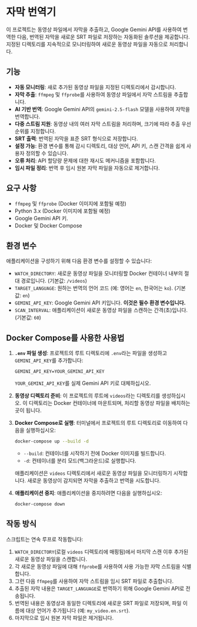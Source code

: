 # 자막 번역기

이 프로젝트는 동영상 파일에서 자막을 추출하고, Google Gemini API를 사용하여 번역한 다음, 번역된 자막을 새로운 SRT 파일로 저장하는 자동화된 솔루션을 제공합니다. 지정된 디렉토리를 지속적으로 모니터링하여 새로운 동영상 파일을 자동으로 처리합니다.

## 기능

*   **자동 모니터링**: 새로 추가된 동영상 파일을 지정된 디렉토리에서 감시합니다.
*   **자막 추출**: `ffmpeg` 및 `ffprobe`를 사용하여 동영상 파일에서 자막 스트림을 추출합니다.
*   **AI 기반 번역**: Google Gemini API의 `gemini-2.5-flash` 모델을 사용하여 자막을 번역합니다.
*   **다중 스트림 지원**: 동영상 내의 여러 자막 스트림을 처리하며, 크기에 따라 추출 우선순위를 지정합니다.
*   **SRT 출력**: 번역된 자막을 표준 SRT 형식으로 저장합니다.
*   **설정 가능**: 환경 변수를 통해 감시 디렉토리, 대상 언어, API 키, 스캔 간격을 쉽게 사용자 정의할 수 있습니다.
*   **오류 처리**: API 할당량 문제에 대한 재시도 메커니즘을 포함합니다.
*   **임시 파일 정리**: 번역 후 임시 원본 자막 파일을 자동으로 제거합니다.

## 요구 사항

*   `ffmpeg` 및 `ffprobe` (Docker 이미지에 포함될 예정)
*   Python 3.x (Docker 이미지에 포함될 예정)
*   Google Gemini API 키.
*   Docker 및 Docker Compose

## 환경 변수

애플리케이션을 구성하기 위해 다음 환경 변수를 설정할 수 있습니다:

*   `WATCH_DIRECTORY`: 새로운 동영상 파일을 모니터링할 Docker 컨테이너 내부의 절대 경로입니다. (기본값: `/videos`)
*   `TARGET_LANGUAGE`: 원하는 번역의 언어 코드 (예: 영어는 `en`, 한국어는 `ko`). (기본값: `en`)
*   `GEMINI_API_KEY`: Google Gemini API 키입니다. **이것은 필수 환경 변수입니다.**
*   `SCAN_INTERVAL`: 애플리케이션이 새로운 동영상 파일을 스캔하는 간격(초)입니다. (기본값: `60`)

## Docker Compose를 사용한 사용법

1.  **`.env` 파일 생성**:
    프로젝트의 루트 디렉토리에 `.env`라는 파일을 생성하고 `GEMINI_API_KEY`를 추가합니다:
    ```
    GEMINI_API_KEY=YOUR_GEMINI_API_KEY
    ```
    `YOUR_GEMINI_API_KEY`를 실제 Gemini API 키로 대체하십시오.

2.  **동영상 디렉토리 준비**:
    이 프로젝트의 루트에 `videos`라는 디렉토리를 생성하십시오. 이 디렉토리는 Docker 컨테이너에 마운트되며, 처리할 동영상 파일을 배치하는 곳이 됩니다.

3.  **Docker Compose로 실행**:
    터미널에서 프로젝트의 루트 디렉토리로 이동하여 다음을 실행하십시오:
    ```bash
    docker-compose up --build -d
    ```
    *   `--build`: 컨테이너를 시작하기 전에 Docker 이미지를 빌드합니다.
    *   `-d`: 컨테이너를 분리 모드(백그라운드)로 실행합니다.

    애플리케이션은 `videos` 디렉토리에서 새로운 동영상 파일을 모니터링하기 시작합니다. 새로운 동영상이 감지되면 자막을 추출하고 번역을 시도합니다.

4.  **애플리케이션 중지**:
    애플리케이션을 중지하려면 다음을 실행하십시오:
    ```bash
    docker-compose down
    ```

## 작동 방식

스크립트는 연속 루프로 작동합니다:
1.  `WATCH_DIRECTORY`(로컬 `videos` 디렉토리에 매핑됨)에서 마지막 스캔 이후 추가된 새로운 동영상 파일을 스캔합니다.
2.  각 새로운 동영상 파일에 대해 `ffprobe`를 사용하여 사용 가능한 자막 스트림을 식별합니다.
3.  그런 다음 `ffmpeg`를 사용하여 자막 스트림을 임시 SRT 파일로 추출합니다.
4.  추출된 자막 내용은 `TARGET_LANGUAGE`로 번역하기 위해 Google Gemini API로 전송됩니다.
5.  번역된 내용은 동영상과 동일한 디렉토리에 새로운 SRT 파일로 저장되며, 파일 이름에 대상 언어가 추가됩니다 (예: `my_video.en.srt`).
6.  마지막으로 임시 원본 자막 파일은 제거됩니다.
